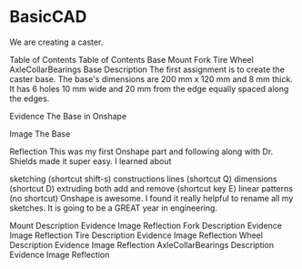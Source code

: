 # BasicCAD
We are creating a caster.

Table of Contents
Table of Contents
Base
Mount
Fork
Tire
Wheel
AxleCollarBearings
Base
Description
The first assignment is to create the caster base. The base's dimensions are 200 mm x 120 mm and 8 mm thick. It has 6 holes 10 mm wide and 20 mm from the edge equally spaced along the edges.

Evidence
The Base in Onshape

Image
The Base

Reflection
This was my first Onshape part and following along with Dr. Shields made it super easy. I learned about

sketching (shortcut shift-s)
constructions lines (shortcut Q)
dimensions (shortcut D)
extruding both add and remove (shortcut key E)
linear patterns (no shortcut)
Onshape is awesome. I found it really helpful to rename all my sketches. It is going to be a GREAT year in engineering.

Mount
Description
Evidence
Image
Reflection
Fork
Description
Evidence
Image
Reflection
Tire
Description
Evidence
Image
Reflection
Wheel
Description
Evidence
Image
Reflection
AxleCollarBearings
Description
Evidence
Image
Reflection


